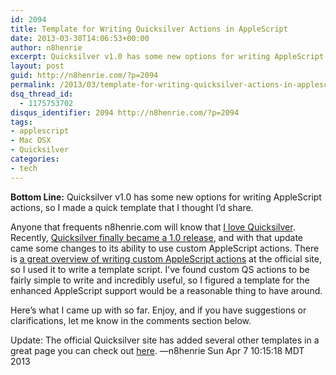 ```yaml
---
id: 2094
title: Template for Writing Quicksilver Actions in AppleScript
date: 2013-03-30T14:06:53+00:00
author: n8henrie
excerpt: Quicksilver v1.0 has some new options for writing AppleScript actions, so I made a quick template that I thought I’d share.
layout: post
guid: http://n8henrie.com/?p=2094
permalink: /2013/03/template-for-writing-quicksilver-actions-in-applescript/
dsq_thread_id:
  - 1175753702
disqus_identifier: 2094 http://n8henrie.com/?p=2094
tags:
- applescript
- Mac OSX
- Quicksilver
categories:
- tech
---
```

**Bottom Line:** Quicksilver v1.0 has some new options for writing AppleScript actions, so I made a quick template that I thought I’d share.<!--more-->

Anyone that frequents n8henrie.com will know that [I love Quicksilver](http://n8henrie.com/tag/quicksilver). Recently, <a target="_blank" href="http://blog.qsapp.com/post/46268365849/quicksilver-comes-of-age">Quicksilver finally became a 1.0 release</a>, and with that update came some changes to its ability to use custom AppleScript actions. There is <a target="_blank" href="http://qsapp.com/wiki/AppleScript_Types">a great overview of writing custom AppleScript actions</a> at the official site, so I used it to write a template script. I’ve found custom QS actions to be fairly simple to write and incredibly useful, so I figured a template for the enhanced AppleScript support would be a reasonable thing to have around.

Here’s what I came up with so far. Enjoy, and if you have suggestions or clarifications, let me know in the comments section below.

Update: The official Quicksilver site has added several other templates in a great page you can check out <a href="http://qsapp.com/wiki/AppleScript_Action_templates" target="_blank">here</a>. —n8henrie Sun Apr 7 10:15:18 MDT 2013